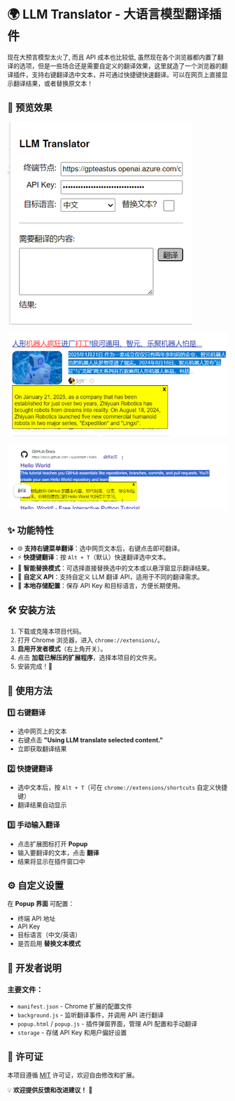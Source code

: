 # 🌍 LLM Translator - 大语言模型翻译插件

现在大预言模型太火了, 而且 API 成本也比较低, 虽然现在各个浏览器都内置了翻译的选项，但是一些场合还是需要自定义的翻译效果，这里就造了一个浏览器的翻译插件，支持右键翻译选中文本，并可通过快捷键快速翻译。可以在网页上直接显示翻译结果，或者替换原文本！

## 👀 预览效果

![popup html](docs/popup.html.png)

![firefox 预览](docs/firefox_preview.png)

![chrome 预览](docs/chrome_preview.png)

## ✨ 功能特性

- 🌐 **支持右键菜单翻译**：选中网页文本后，右键点击即可翻译。
- ⚡ **快捷键翻译**：按 `Alt + T`（默认）快速翻译选中文本。
- 🔄 **智能替换模式**：可选择直接替换选中的文本或以悬浮窗显示翻译结果。
- 🔑 **自定义 API**：支持自定义 LLM 翻译 API，适用于不同的翻译需求。
- 📂 **本地存储配置**：保存 API Key 和目标语言，方便长期使用。

## 🛠️ 安装方法

1. 下载或克隆本项目代码。
2. 打开 Chrome 浏览器，进入 `chrome://extensions/`。
3. **启用开发者模式**（右上角开关）。
4. 点击 **加载已解压的扩展程序**，选择本项目的文件夹。
5. 安装完成！🎉

## 🚀 使用方法

### 1️⃣ 右键翻译

- 选中网页上的文本
- 右键点击 **"Using LLM translate selected content."**
- 立即获取翻译结果

### 2️⃣ 快捷键翻译

- 选中文本后，按 `Alt + T`（可在 `chrome://extensions/shortcuts` 自定义快捷键）
- 翻译结果自动显示

### 3️⃣ 手动输入翻译

- 点击扩展图标打开 **Popup**
- 输入要翻译的文本，点击 **翻译**
- 结果将显示在插件窗口中

## ⚙️ 自定义设置

在 **Popup 界面** 可配置：

- 终端 API 地址
- API Key
- 目标语言（中文/英语）
- 是否启用 **替换文本模式**

## 📝 开发者说明

### 主要文件：

- `manifest.json` - Chrome 扩展的配置文件
- `background.js` - 监听翻译事件，并调用 API 进行翻译
- `popup.html` / `popup.js` - 插件弹窗界面，管理 API 配置和手动翻译
- `storage` - 存储 API Key 和用户偏好设置

## 📜 许可证

本项目遵循 [MIT](LICENSE) 许可证，欢迎自由修改和扩展。

💡 **欢迎提供反馈和改进建议！** 🚀
